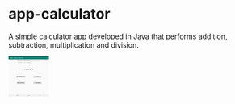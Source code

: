 # app-calculator

A simple calculator app developed in Java that performs addition, subtraction, multiplication and division. 

<img src = "Calculator.jpg" width="80" height = "80">
